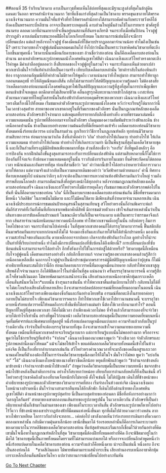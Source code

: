 ##ตอนที่ 35 ร่ำเรียนวิชาดาบ
ดาบเป็นอาวุธที่พบเห็นได้บ่อยที่สุดและมีฐานะสูงส่งที่สุดในต้าลู่ดินแดนตะวันออก พรรคสำนักจำนวนมาก วิชาที่แข็งแกร่งที่สุดล้วนเป็นวิชาดาบ พรรคขุนเขาภายใต้พรรคฉางเซิงจำนวนมาก ความมั่นใจที่แท้จริงที่ทำให้พรรคสำนักทางใต้สามารถคัดค้านกับพระราชวังหลีได้ ยังคงเป็นพรรคกระบี่หลีซาน อาจจะเป็นเพราะเหตุผลนี้
ดาบส่วนใหญ่นั้นล้วนใช้ในการทหาร ฆ่าศัตรูที่สนามรบ ตลอดเวลาที่ผ่านมายากที่จะขึ้นอยู่บนสถานที่อันทรงเกียรติ จนกระทั่งเมื่อพันปีก่อน โจวตู๋ฟูปรากฏตัว ดาบเล่มนั้นรบชนะยอดฝีมือในโลกเกือบทั้งหมด ในสถานการณ์เช่นนี้ถึงจะมีการเปลี่ยนแปลง แต่แล้วหลังจากโจวตู๋ฟู ยังคงมีคนดังที่ใช้ดาบปรากฏออกมาจำนวนน้อย
ทำไมถึงเป็นเช่นนี้? เพราะว่าดาบของโจวตู๋ฟูเล่มนั้นแหลมคมเกินไป ยิ่งไปกว่านั้นเป็นเพราะว่าเขาคิดค้นวิชาดาบที่ตะลึงโลกขึ้นมาชุดหนึ่ง
วิชาดาบนั้นเหมือนกับดาบของเขา ล้วนชื่อว่าสองท่อน
นั่นก็คือเคล็ดดาบสองท่อนในตำนาน
มองเหล่าอักษรและรูปภาพบนผนังโลงศพหินภูเขาไฟสีดำ เฉินฉางเซิงและสวีโหย่วหรงตกตะลึงไร้คำพูด มีคำเล่าลืออยู่ตลอดว่า สิ่งสืบทอดของโจวตู๋ฟูอยู่ในสวนโจว จนกระทั่งมองเห็นด้วยตาเปล่า พวกเขาถึงมั่นใจว่าที่แท้คำเล่าลือเป็นความจริง
เทียบกับเคล็ดดาบเหล่านั้น วิชาตำราลับในห้องหินเก้าห้อง ยาลูกกลอนอัญมณีที่ล้ำค่าล้วนไม่มีราคาให้พูดถึง เวลาแน่นอนว่ายิ่งใหญ่มาก สามารถทำให้ยาลูกกลอนหมดฤทธิ์ ทำให้อัญมณีหมองสีสัน กลับไม่สามารถทำให้สติปัญญาและความรู้ลดค่า ไม่ต้องสงสัยว่าเคล็ดดาบสองท่อนบนผนังโลงศพหินภูเขาไฟเป็นสติปัญญาและความรู้ที่สูงที่สุดในการบำเพ็ญเพียร
ตอนเช้าเข้าใจเหตุผล ตกดึกตายไม่เสียดายชีวิต คลื่นอสูรรุกคืบทะยานกายเข้าใกล้สุสาน เงาสะท้อนตัวแทนความตายที่ใหญ่โตสายนั้นในท้องฟ้ากำลังครอบคลุมศีรษะของพวกเขา เฉินฉางเซิงและสวีโหย่วหรงลืมเรื่องนี้ไปทั้งหมด เริ่มชมเหล่าตัวอักษรและรูปภาพบนผนังโลงศพ หวังว่าจะเรียนรู้ได้มากกว่านี้ในเวลาช่วงสุดท้าย
สายตาของพวกเขาตกอยู่ในที่เริ่มแรกของตัวอักษร นั่นเป็นกฎเกณฑ์หลักของเคล็ดดาบสองท่อน ตัวอักษรเข้าใจง่ายมาก แต่เหตุผลที่บรรยายกลับลึกซึ้งอย่างยิ่ง ดาบที่ธรรมดาเล่มหนึ่ง ความแหลมคมนั่น รูปภาพที่สื่อออกมาจากในตัวอักษร เกิดมุมมองความสัมพันธ์ระหว่างฟ้าและดิน ช่างเหนือคาดปานนั้น ช่างเป็นแบบอย่างบทความต้นฉบับที่ดีเยี่ยมอย่างแท้จริง
เคล็ดดาบสองท่อนมีวิชาดาบทั้งหมดหนึ่งร้อยแปดวรรค แบ่งเป็นสามส่วน ถูกเรียกว่าวิธีการในกฎเกณฑ์หลัก ทุกท่อนมีวิชาดาบสามสิบหกวรรค
ท่อนแรกนามว่าเกิด สิ่งที่เล่าคือคำว่า ‘เกิด’ ทำอย่างไรให้เกิดดาบ ทำอย่างไรให้ ให้เกิดความแหลมคม ทำอย่างไรให้เกิดลม ทำอย่างไรให้เกิดกระบวนท่า นี่เป็นพื้นฐานที่สุดในเคล็ดวิชาดาบชุดนี้ และก็เป็นส่วนที่ทรงภูมิมีอิทธิพลเพียงพอมากที่สุด ส่วนที่สองชื่อว่า ‘รองรับ’ สิ่งที่พูดถึงหลักๆ คือ การป้องกัน หากฝึกฝนถึงขั้นสูงสุดสามารถรองรับการเปลี่ยนแปลงฟ้าดิน แต่สามสิบหกดาบนี้ก็ไม่ใช่การป้องกันที่โจ่งแจ้ง ยังซ่อนความแหลมคมอยู่ในนั้น ราวกับมังกรเร้นกายในเมฆา ยื่นศีรษะกัดคนได้ตลอดเวลา หนักแน่นและอันตรายที่สุด ท่อนที่สามชื่อว่า ‘ตก’ คำว่าตกนี้เข้าใจได้อย่างง่ายดายว่าคือการวาดวงดาบให้ตกลง แต่ความจริงแล้วกลับเป็นความหมายเดิมของคำว่า ‘ตวัดฟ้าครามด้วยตนเอง’ คำนี้ ทิศทางที่ดาบแหลมพุ่งไป แน่นอนว่าลึกๆ แล้วจะต้องเป็นภาพการแหวกผ่านท้องฟ้าสีครามอันกว้างใหญ่ รวมถึงสรรพสิ่งบนโลกหล้า สามารถตัดผ่านสิ่งที่อยู่ตรงหน้าได้ทุกอย่าง
หลังจากชมกฎเกณฑ์หลักของเคล็ดดาบสองท่อนเสร็จ เฉินฉางเซิงและสวีโหย่วหรงไม่มีการหยุดใดๆ เริ่มชมภาพและตัวอักษรภาพต่อไปในทันที นั่นก็คือดาบแรกของท่อน ‘เกิด’
นี่ก็เป็นดาบแรกของเคล็ดดาบสองท่อนเช่นกัน มีชื่อที่ธรรมดามากชื่อหนึ่ง ‘เกิดลิขิต’
ในภาพนั้นไม่มีดาบ และก็ไม่มีคนใช้ดาบ มีเพียงเส้นที่ง่ายดายจำนวนหลายเส้น
เฉินฉางเซิงมีประสบการณ์การชมแผ่นป้ายอนุสรณ์ในสุสานเทียนซู สวีโหย่วหรงนั้นก็อ่านพิเคราะห์แก้คัมภีร์สวรรค์ทั้งวันทั้งคืนที่เทือกเขาเทพธิดาศักดิ์สิทธิ์ มีการชมด้วยตัวเอง เข้าใจเส้นสายเหล่านั้นว่าเป็นเส้นทางของการขับเคลื่อนปราณแท้ ในขณะเดียวกันก็เป็นเจตจำนงดาบ แต่เป็นเพราะว่าธรรมดาจึงแก้ยาก เส้นสายจำนวนน้อยนิดบนภาพวาดผนังโลงศพ ทำให้พวกเขาจมดิ่งอยู่ในนั้น กลับค่อยๆ ลืมการไหลไปของเวลา จนกระทั่งผ่านไปเค่อหนึ่ง ในที่สุดพวกเขาสองคนก็ได้บรรลุวิชาดาบวรรคนี้ ฟื้นสติกลับคืนมาพร้อมกันแทบจะแยกก่อนหลังไม่ได้ จ้องมองซึ่งกันและกันภายใต้จิตใต้สำนึกปราดหนึ่ง มองเห็นความสะท้านใจของกันและกัน
ดาบเหล็กออกจากปลอก เกิดจากท้องฟ้าอันกว้างไกล ดูอย่างไรก็น่าจะเป็นท่าทีที่เรียบง่ายท่าหนึ่ง ทำไมถึงมีการเปลี่ยนแปลงที่ซับซ้อนได้ถึงเพียงนี้? การเปลี่ยนแปลงที่ซับซ้อนเช่นนี้จะสามารถจดจำได้อย่างไร อีกทั้งยังเอาไปใช้ในการต่อสู้ได้ด้วยหรือ? วิชาดาบชุดนี้ก็เหมือนกับโจวตู๋ฟูคนนี้ เด็ดขาดเถรตรงอย่างยิ่ง กลับลึกซึ้งยากแก้ จากความรู้ของพวกเขาสองคนล้วนรู้สึกว่าเหนือคาดเหลือเชื่อ
นอกจากโจวตู๋ฟูจะเป็นนักปราชญ์มากพรสวรรค์ผู้มีสติปัญญาเหนือกว่าปุถุชน ก็ไม่มีคำอธิบายที่เหมาะสมไปกว่านี้อีก
ท่อนเกิดดาบแรกวรรคนี้ที่มองดูเหมือนง่ายดาย กลับทำให้พวกเขาสูญเสียพลังใจจำนวนมาก ถึงได้พิชิตเอาไว้ในกำมือในที่สุด แน่นอนว่า ครั้นบรรลุวิชาดาบวรรคนี้ ความรู้สึกสะใจที่ขวดสีเงินแตก ไม้พายพัดตามกระแสน้ำกระเซ็น เสียงทำนองรบเหนืออาชาศึกหุ้มเกราะเหล็กเลื่อนลั่นสนั่นหวั่นไหว*แบบนั้น ช่างรุนแรงเช่นนั้น ทำให้พวกเขาตื่นเต้นเบิกบานไปทั่ว กลับทนไม่ได้ที่จะไม่ตะโกนร้องเสียงดังสักหลายเสียง ถึงจะสามารถปลดปล่อยอารมณ์ที่ยอดเยี่ยมออกมาในตอนนี้
เฉินฉางเซิงและสวีโหย่วหรงเพียงแค่มองซึ่งกันและกันอย่างเงียบขรึม อารมณ์ที่ตกตะลึงในสายตาค่อยๆ กลายเป็นไม่สบายใจ เพียงแค่วิชาดาบวรรคแรก ก็ทำให้พวกเขาใช้เวลาไปยาวนานขนาดนี้ จะบรรลุวิชาดาบหนึ่งร้อยแปดวรรคนี้ให้หมดถึงกระทั่งซึมซับได้อย่างแม่นยำ นี่ต้องใช้เวลาอีกนานเท่าไร? ตอนนี้ปัญหาที่ใหญ่ที่สุดของพวกเขา ก็คือไม่มีเวลา
ถ้าเพียงแค่เวลาไม่พอ ที่จริงแล้วก็สามารถลองที่จะจำวิชาดาบได้เท่าไรก็เท่านั้น อย่างที่พูดไว้ก่อนหน้า เคล็ดวิชาดาบสองท่อนชุดนี้เป็นบทความยอดเยี่ยมบนหนึ่ง จุดที่มหัศจรรย์และพิเศษมากที่สุดอยู่ที่ หนึ่งร้อยแปดดาบดูเหมือนแบ่งแยก ความจริงแล้วกลับเป็นรูปร่างเดียวกัน เจ้าจำเป็นที่จะต้องบรรลุวิชาดาบทั้งชุด ถึงจะสามารถเข้าใจความหมายของบทความนี้ทั้งหมด
เหมือนที่เห็นพวกเขาคล้ายจะเรียนรู้ดาบแรก แต่การเรียนรู้แบบนั้นไม่พออย่างมาก หรืออาจจะพูดว่าไม่ใช่การเรียนรู้ที่แท้จริง
“จำก่อน” เฉินฉางเซิงมองนางพลางพูดว่า “ช่วงชิงเวลา จำตัวอักษรและรูปภาพเหล่านี้ลงมาให้หมด”
แม้จะไม่ขอให้เข้าใจ ขอแค่คัดลอกเคล็ดวิชาดาบทั้งหมดนี้เข้าไปในห้วงแห่งจิต ก็เป็นเรื่องที่ยากลำบากมากเช่นกัน
สวีโหย่วหรงคำนวณเวลาที่จะมาถึงของคลื่นอสูรและเวลานานแค่ไหนที่ตัวเองต้องใช้ในการจำเคล็ดวิชาดาบชุดนี้ลงมาให้ได้ในใจ มั่นใจว่าไม่พอ พูดว่า “แบ่งกันจำ”
“ได้” เฉินฉางเซิงมองใบหน้าของนางที่ขาวซีดเล็กน้อย หยุดสักพักแล้วพูดว่า “ข้าอ่านจากข้างหลังมาข้างหน้า เจ้าอ่านจากข้างหน้าไปข้างหลัง”
ถ้าพูดว่าเคล็ดวิชาดาบชุดนี้เป็นบทความบทหนึ่ง ชมจากข้างหน้าไปข้างหลังเป็นลำดับการอ่าน อย่างไรก็สบายกว่าหน่อย เทียบกับการอ่านกลับหลังก็ยิ่งเป็นเช่นนี้
สวีโหย่วหรงรู้ว่าเขาคิดถึงตัวเองที่บาดเจ็บหนักยังไม่หายดี ตั้งใจเช่นนี้ ไม่ได้ปฏิเสธ เดินไปที่ข้างหน้าของคำอธิบายของรูปภาพและตัวอักษรของวิชาดาบวรรคที่สอง เริ่มจำลงในห้วงแห่งจิต
เฉินฉางเซิงมองใบหน้านางปราดหนึ่ง มั่นใจว่านางสามารถยืนทนได้อีกสักพัก ก็เดินไปถึงด้านซ้ายของโลงศพหินภูเขาไฟสีดำ ด้านหน้าของรูปภาพรูปสุดท้าย
นี่เป็นดาบสุดท้ายของท่อนตก มีชื่อที่อหังการอย่างมากว่า ‘ผลาญโลกันตร์’
สายตาของเขาตกลงบนเส้นสายของรูปภาพรูปนั้น ในเวลาเดียวกัน ตัวอักษรที่เป็นคำอธิบายเหล่านั้นก็เข้ามาในม่านตาของเขา
เพียงแต่ในระยะเวลาอันสั้น ตัวอักษรและรูปภาพก็หายไปอย่างไร้วี่แวว ที่ข้างหน้าของเขาปรากฏท้องฟ้าที่มืดมนแห่งหนึ่งขึ้นมา ทุกที่เต็มไปด้วยดวงดาวร่วงหล่น ลากหางไฟยาวเหยียด โลกราวกับกำลังจะทลาย…
เค่อต่อไป เขาสังเกตเห็นว่าร่องรอยการเดินทางที่ดวงดาวตกลงมาเหล่านั้น กลับมีความคุ้นตาเล็กน้อย เขานึกขึ้นมาได้ ร่องรอยเหล่านั้นก็คือการเกิดกระบวนท่าของดาบแรกในวรรคลิขิตของเคล็ดวิชาดาบสองท่อน ที่แท้สุดท้ายและเริ่มแรกก็เชื่อมไว้ด้วยกันอย่างที่คิด เขามั่นใจเนื้อหาในกฎเกณฑ์หลักในที่สุด วิชาดาบชุดนี้ต้องฝึกทั้งหมดอย่างที่คิด ถึงจะพิชิตมาอยู่ในกำมือได้
วิชาดาบชุดนี้เป็นภาพทั้งหมดโดยรวมที่ไม่สามารถแบ่งแยกได้ หรืออาจจะเปลี่ยนอีกคำพูดหนึ่งว่า หนึ่งร้อยแปดดาบในเคล็ดวิชาดาบสองท่อน ความจริงแล้วก็คือหนึ่งดาบ
น่าจะเป็นเช่นนี้
หนึ่งดาบ ถึงจะเป็นสองท่อนได้
 
 
*ขวดสีเงินแตก ไม้พายพัดตามกระแสน้ำกระเซ็น เสียงทำนองรบเหนืออาชาศึกหุ้มเกราะเหล็กเลื่อนลั่นสนั่นหวั่นไหว แปลว่าสถานการณ์เปลี่ยนไปอย่างกะทันหัน
 


[Go To Next Chapter]( ./322.md)